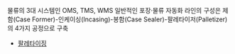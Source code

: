 물류의 3대 시스템인 OMS, TMS, WMS
일반적인 포장·물류 자동화 라인의 구성은 제함(Case Former)-인케이싱(Incasing)-봉함(Case Sealer)-팔레타이저(Palletizer)의 4가지 공정으로 구축
- [팔레타이징]

[팔레타이징]: http://robotzine.co.kr/entry/249871
